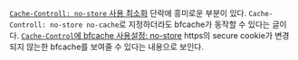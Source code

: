 [`Cache-Controll: no-store` 사용 최소화](https://web.dev/articles/bfcache?hl=ko#minimize-no-store) 단락에 흥미로운 부분이 있다. `Cache-Controll: no-store no-cache`로 지정하더라도 bfcache가 동작할 수 있다는 글이다. [`Cache-Control`에 bfcache 사용설정: no-store](https://developer.chrome.com/docs/web-platform/bfcache-ccns?hl=ko#more_information_on_bfcache) https의 secure cookie가 변경되지 않는한 bfcache를 보여줄 수 있다는 내용으로 보인다.
